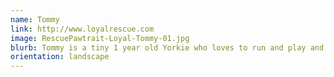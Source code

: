 ```yaml
---
name: Tommy
link: http://www.loyalrescue.com
image: RescuePawtrait-Loyal-Tommy-01.jpg
blurb: Tommy is a tiny 1 year old Yorkie who loves to run and play and will do anything for a good salmon treat. He is looking for a forever home with no children, where he can be loved and spoiled. 
orientation: landscape
---
```

